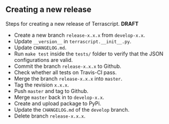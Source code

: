 ## Creating a new release

Steps for creating a new release of Terrascript. **DRAFT**

* Create a new branch ``release-x.x.x`` from ``develop-x.x``. 
* Update ``__version__`` in ``terrascript.__init__.py``.
* Update ``CHANGELOG.md``.
* Run ``make test`` inside the ``tests/`` folder to verify that the JSON configurations are valid.
* Commit the branch ``release-x.x.x`` to Github.
* Check whether all tests on Travis-CI pass.
* Merge the branch ``release-x.x.x`` into ``master``.
* Tag the revision ``x.x.x``.
* Push ``master`` and tag to Github.
* Merge ``master`` back in to ``develop-x.x``.
* Create and upload package to PyPi. 
* Update the ``CHANGELOG.md`` of the ``develop`` branch.
* Delete branch ``release-x.x.x``.